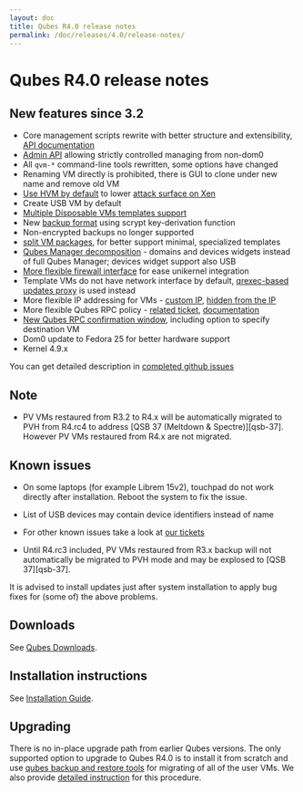 ```yaml
---
layout: doc
title: Qubes R4.0 release notes
permalink: /doc/releases/4.0/release-notes/
---
```


Qubes R4.0 release notes
========================

New features since 3.2
----------------------

* Core management scripts rewrite with better structure and extensibility, [API documentation][api-doc]
* [Admin API][admin-api] allowing strictly controlled managing from non-dom0
* All `qvm-*` command-line tools rewritten, some options have changed
* Renaming VM directly is prohibited, there is GUI to clone under new name and remove old VM
* [Use HVM by default][hvm-switch] to lower [attack surface on Xen][qsb-24]
* Create USB VM by default
* [Multiple Disposable VMs templates support][dispvm-ticket]
* New [backup format][backup-format] using scrypt key-derivation function
* Non-encrypted backups no longer supported
* [split VM packages][packages-split], for better support minimal, specialized templates
* [Qubes Manager decomposition][manager-ticket] - domains and devices widgets instead of full Qubes Manager; devices widget support also USB
* [More flexible firewall interface][vm-interface] for ease unikernel integration
* Template VMs do not have network interface by default, [qrexec-based updates proxy][qrexec-proxy] is used instead
* More flexible IP addressing for VMs - [custom IP][custom-ip], [hidden from the IP][hide-ip]
* More flexible Qubes RPC policy - [related ticket][qrexec-policy-keywords], [documentation][qrexec-doc]
* [New Qubes RPC confirmation window][qrexec-confirm], including option to specify destination VM
* Dom0 update to Fedora 25 for better hardware support
* Kernel 4.9.x

You can get detailed description in [completed github issues][github-release-notes]

Note
----
* PV VMs restaured from R3.2 to R4.x will be automatically migrated to PVH from R4.rc4 to address [QSB 37 (Meltdown & Spectre)][qsb-37]. However PV VMs restaured from R4.x are not migrated.

Known issues
------------

* On some laptops (for example Librem 15v2), touchpad do not work directly after installation. Reboot the system to fix the issue.

* List of USB devices may contain device identifiers instead of name

* For other known issues take a look at [our tickets](https://github.com/QubesOS/qubes-issues/issues?q=is%3Aopen+is%3Aissue+milestone%3A%22Release+4.0%22+label%3Abug)

* Until R4.rc3 included, PV VMs restaured from R3.x backup will not automatically be migrated to PVH mode and may be explosed to [QSB 37][qsb-37].

It is advised to install updates just after system installation to apply bug fixes for (some of) the above problems.

Downloads
---------

See [Qubes Downloads](/downloads/).

Installation instructions
-------------------------

See [Installation Guide](/doc/installation-guide/).

Upgrading
---------

There is no in-place upgrade path from earlier Qubes versions. The only
supported option to upgrade to Qubes R4.0 is to install it from scratch and use
[qubes backup and restore tools][backup] for migrating of all of the user VMs.
We also provide [detailed instruction][upgrade-to-r4.0] for this procedure.


[backup]: /doc/backup-restore/
[github-release-notes]: https://github.com/QubesOS/qubes-issues/issues?q=is%3Aissue+sort%3Aupdated-desc+milestone%3A%22Release+4.0%22+label%3Arelease-notes+is%3Aclosed
[custom-ip]: https://github.com/QubesOS/qubes-issues/issues/1477
[hide-ip]: https://github.com/QubesOS/qubes-issues/issues/1143
[packages-split]: https://github.com/QubesOS/qubes-issues/issues/2771
[hvm-switch]: https://github.com/QubesOS/qubes-issues/issues/2185
[manager-ticket]: https://github.com/QubesOS/qubes-issues/issues/2132
[dispvm-ticket]: https://github.com/QubesOS/qubes-issues/issues/2253
[qrexec-proxy]: https://github.com/QubesOS/qubes-issues/issues/1854
[qrexec-policy-keywords]: https://github.com/QubesOS/qubes-issues/issues/865
[qrexec-confirm]: https://github.com/QubesOS/qubes-issues/issues/910
[qrexec-doc]: /doc/qrexec3/#extra-keywords-available-in-qubes-40-and-later
[vm-interface]: /doc/vm-interface/
[admin-api]: /news/2017/06/27/qubes-admin-api/
[qsb-24]: https://github.com/QubesOS/qubes-secpack/blob/master/QSBs/qsb-024-2016.txt
[backup-format]: /doc/backup-emergency-restore-v4/
[api-doc]: https://dev.qubes-os.org/projects/qubes-core-admin/en/latest/
[upgrade-to-r4.0]: /doc/upgrade-to-r4.0/
